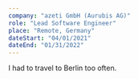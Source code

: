 ```yaml
---
company: "azeti GmbH (Aurubis AG)"
role: "Lead Software Engineer"
place: "Remote, Germany"
dateStart: "04/01/2021"
dateEnd: "01/31/2022"
---
```


I had to travel to Berlin too often.
